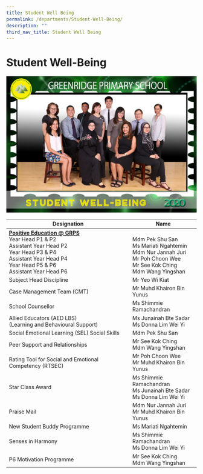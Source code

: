 ```yaml
---
title: Student Well Being
permalink: /departments/Student-Well-Being/
description: ""
third_nav_title: Student Well Being
---
```

# Student Well-Being
![](/images/Departments/Student%20Well%20Being/STUDENT%20WELL-BEING_P1.jpg)


|        Designation         | Name        |
|-----------------------------------------------------------------------------------------------------------------------------------------------------------------------|--------------------------------------------------------------------------------------------------------------------------------------|
| <u><b>Positive Education @ GRPS</b></u><br>Year Head P1 & P2<br>Assistant Year Head P2<br>Year Head P3 & P4<br>Assistant Year Head P4<br>Year Head P5 & P6 <br>Assistant Year Head P6 |      <br>Mdm Pek Shu San<br>Ms Mariati Ngahtemin<br>Mdm Nur Jannah Juri<br>Mr Poh Choon Wee<br>Mr See Kok Ching<br>Mdm Wang Yingshan |
|  Subject Head Discipline                  | Mr Yeo Wi Kiat           |
| Case Management Team (CMT)                 | Mr Muhd Khairon Bin Yunus                                                                                                            |
|  School Counsellor          | Ms Shimmie Ramachandran            |
| Allied Educators (AED LBS)<br>(Learning and Behavioural Support)                  | Ms Junainah Bte Sadar<br>Ms Donna Lim Wei Yi      |
|  Social Emotional Learning (SEL) Social Skills      | Mdm Pek Shu San           |
| Peer Support and Relationships     | Mr See Kok Ching<br>Mdm Wang Yingshan            |
| Rating Tool for Social and Emotional Competency (RTSEC)      | Mr Poh Choon Wee <br>Mr Muhd Khairon Bin Yunus       |
| Star Class Award                         | Ms Shimmie Ramachandran<br>Ms Junainah Bte Sadar<br>Ms Donna Lim Wei Yi       |
| Praise Mail           | Mdm Nur Jannah Juri<br>Mr Muhd Khairon Bin Yunus                |
| New Student Buddy Programme                | Ms Mariati Ngahtemin  |
| Senses in Harmony                    | Ms Shimmie Ramachandran<br>Ms Donna Lim Wei Yi             |
| P6 Motivation Programme              | Mr See Kok Ching<br>Mdm Wang Yingshan        |